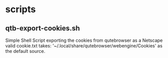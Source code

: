 # scripts

## qtb-export-cookies.sh
Simple Shell Script exporting the cookies from qutebrowser as a Netscape valid cookie.txt
takes: '~/.local/share/qutebrowser/webengine/Cookies' as the default source.
